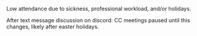 Low attendance due to sickness, professional workload, and/or holidays.

After text message discussion on discord:
CC meetings paused until this changes, likely after easter holidays.

